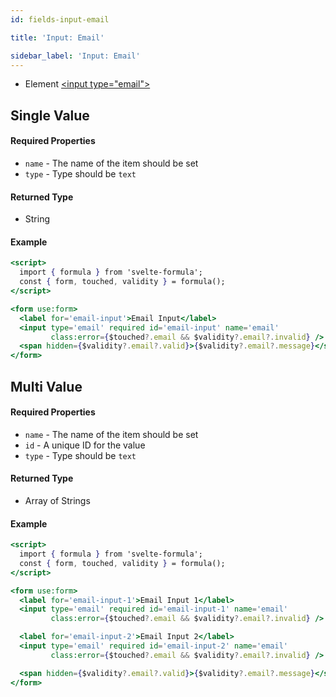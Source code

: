 ```yaml
---
id: fields-input-email

title: 'Input: Email'

sidebar_label: 'Input: Email'
---
```


- Element [&lt;input type="email">](https://developer.mozilla.org/en-US/docs/Web/HTML/Element/input/email)

## Single Value

#### Required Properties

- `name` - The name of the item should be set
- `type` - Type should be `text`

#### Returned Type

- String

#### Example

```jsx
<script>
  import { formula } from 'svelte-formula';
  const { form, touched, validity } = formula();
</script>

<form use:form>
  <label for='email-input'>Email Input</label>
  <input type='email' required id='email-input' name='email'
         class:error={$touched?.email && $validity?.email?.invalid} />
  <span hidden={$validity?.email?.valid}>{$validity?.email?.message}</span>
</form>
```

## Multi Value

#### Required Properties

- `name` - The name of the item should be set
- `id` - A unique ID for the value
- `type` - Type should be `text`

#### Returned Type

- Array of Strings

#### Example

```jsx
<script>
  import { formula } from 'svelte-formula';
  const { form, touched, validity } = formula();
</script>

<form use:form>
  <label for='email-input-1'>Email Input 1</label>
  <input type='email' required id='email-input-1' name='email'
         class:error={$touched?.email && $validity?.email?.invalid} />

  <label for='email-input-2'>Email Input 2</label>
  <input type='email' required id='email-input-2' name='email'
         class:error={$touched?.email && $validity?.email?.invalid} />

  <span hidden={$validity?.email?.valid}>{$validity?.email?.message}</span>
</form>
```
